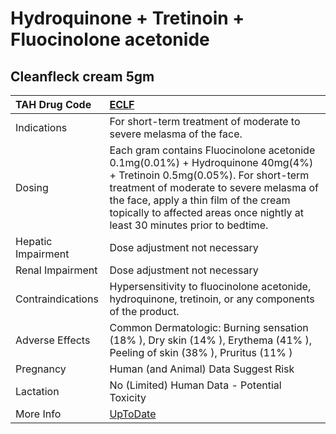 # Hydroquinone + Tretinoin + Fluocinolone acetonide

## Cleanfleck cream 5gm

| TAH Drug Code      | [ECLF](https://www.tahsda.org.tw/drugs/hissearch.php?drug_code=ECLF)                                                                                                                                                                                                                       |
|:-------------------|:-------------------------------------------------------------------------------------------------------------------------------------------------------------------------------------------------------------------------------------------------------------------------------------------|
| Indications        | For short-term treatment of moderate to severe melasma of the face.                                                                                                                                                                                                                        |
| Dosing             | Each gram contains Fluocinolone acetonide 0.1mg(0.01%) + Hydroquinone 40mg(4%) + Tretinoin 0.5mg(0.05%). For short-term treatment of moderate to severe melasma of the face, apply a thin film of the cream topically to affected areas once nightly at least 30 minutes prior to bedtime. |
| Hepatic Impairment | Dose adjustment not necessary                                                                                                                                                                                                                                                              |
| Renal Impairment   | Dose adjustment not necessary                                                                                                                                                                                                                                                              |
| Contraindications  | Hypersensitivity to fluocinolone acetonide, hydroquinone, tretinoin, or any components of the product.                                                                                                                                                                                     |
| Adverse Effects    | Common Dermatologic: Burning sensation (18% ), Dry skin (14% ), Erythema (41% ), Peeling of skin (38% ), Pruritus (11% )                                                                                                                                                                   |
| Pregnancy          | Human (and Animal) Data Suggest Risk                                                                                                                                                                                                                                                       |
| Lactation          | No (Limited) Human Data - Potential Toxicity                                                                                                                                                                                                                                               |
| More Info          | [UpToDate](https://www.uptodate.com/contents/hydroquinone-+-tretinoin-+-fluocinolone-acetonide-drug-information)                                                                                                                                                                           |

